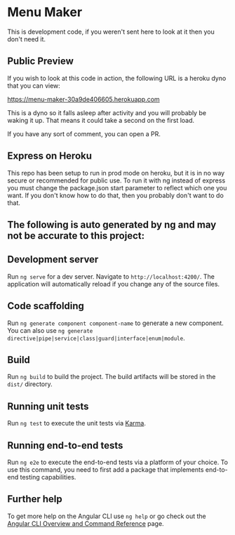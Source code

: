 # Menu Maker

This is development code, if you weren't sent here to look at it then you don't need it.


## Public Preview

If you wish to look at this code in action, the following URL is a heroku dyno that you can view:

https://menu-maker-30a9de406605.herokuapp.com

This is a dyno so it falls asleep after activity and you will probably be waking it up. That means it could take a second on the first load.

If you have any sort of comment, you can open a PR.

## Express on Heroku

This repo has been setup to run in prod mode on heroku, but it is in no way secure or recommended for public use. To run it with ng instead of express you must change the package.json start parameter to reflect which one you want. If you don't know how to do that, then you probably don't want to do that.

## The following is auto generated by ng and may not be accurate to this project:



## Development server

Run `ng serve` for a dev server. Navigate to `http://localhost:4200/`. The application will automatically reload if you change any of the source files.

## Code scaffolding

Run `ng generate component component-name` to generate a new component. You can also use `ng generate directive|pipe|service|class|guard|interface|enum|module`.

## Build

Run `ng build` to build the project. The build artifacts will be stored in the `dist/` directory.

## Running unit tests

Run `ng test` to execute the unit tests via [Karma](https://karma-runner.github.io).

## Running end-to-end tests

Run `ng e2e` to execute the end-to-end tests via a platform of your choice. To use this command, you need to first add a package that implements end-to-end testing capabilities.

## Further help

To get more help on the Angular CLI use `ng help` or go check out the [Angular CLI Overview and Command Reference](https://angular.dev/tools/cli) page.
